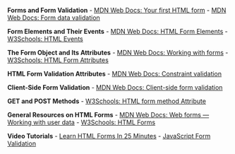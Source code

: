 **Forms and Form Validation**
    - [MDN Web Docs: Your first HTML form](https://developer.mozilla.org/en-US/docs/Learn/Forms/Your_first_HTML_form)
    - [MDN Web Docs: Form data validation](https://developer.mozilla.org/en-US/docs/Learn/Forms/Form_validation)

**Form Elements and Their Events**
    - [MDN Web Docs: HTML Form Elements](https://developer.mozilla.org/en-US/docs/Web/HTML/Element#forms)
    - [W3Schools: HTML Events](https://www.w3schools.com/tags/ref_eventattributes.asp)

**The Form Object and Its Attributes**
    - [MDN Web Docs: Working with forms](https://developer.mozilla.org/en-US/docs/Web/API/HTMLFormElement)
    - [W3Schools: HTML Form Attributes](https://www.w3schools.com/tags/tag_form.asp)

**HTML Form Validation Attributes**
    - [MDN Web Docs: Constraint validation](https://developer.mozilla.org/en-US/docs/Web/Guide/HTML/HTML5/Constraint_validation)

**Client-Side Form Validation**
    - [MDN Web Docs: Client-side form validation](https://developer.mozilla.org/en-US/docs/Learn/Forms/Form_validation#client-side_validation)

**GET and POST Methods**
    - [W3Schools: HTML form method Attribute](https://www.w3schools.com/tags/att_form_method.asp)

**General Resources on HTML Forms**
    - [MDN Web Docs: Web forms — Working with user data](https://developer.mozilla.org/en-US/docs/Learn/Forms)
    - [W3Schools: HTML Forms](https://www.w3schools.com/html/html_forms.asp)

**Video Tutorials**
    - [Learn HTML Forms In 25 Minutes](https://youtu.be/fNcJuPIZ2WE)
    - [JavaScript Form Validation](https://youtu.be/In0nB0ABaUk)
